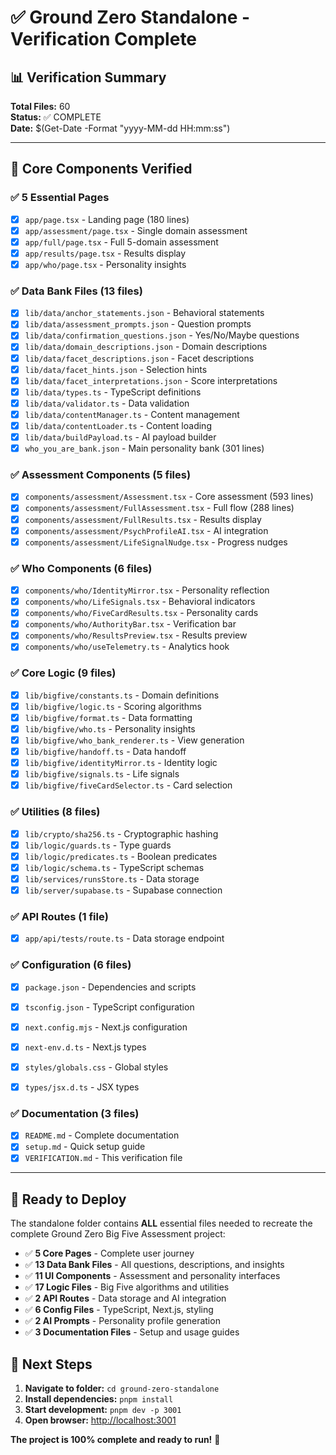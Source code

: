 # ✅ Ground Zero Standalone - Verification Complete

## 📊 Verification Summary

**Total Files:** 60  
**Status:** ✅ COMPLETE  
**Date:** $(Get-Date -Format "yyyy-MM-dd HH:mm:ss")

---

## 🎯 Core Components Verified

### ✅ 5 Essential Pages
- [x] `app/page.tsx` - Landing page (180 lines)
- [x] `app/assessment/page.tsx` - Single domain assessment
- [x] `app/full/page.tsx` - Full 5-domain assessment  
- [x] `app/results/page.tsx` - Results display
- [x] `app/who/page.tsx` - Personality insights

### ✅ Data Bank Files (13 files)
- [x] `lib/data/anchor_statements.json` - Behavioral statements
- [x] `lib/data/assessment_prompts.json` - Question prompts
- [x] `lib/data/confirmation_questions.json` - Yes/No/Maybe questions
- [x] `lib/data/domain_descriptions.json` - Domain descriptions
- [x] `lib/data/facet_descriptions.json` - Facet descriptions
- [x] `lib/data/facet_hints.json` - Selection hints
- [x] `lib/data/facet_interpretations.json` - Score interpretations
- [x] `lib/data/types.ts` - TypeScript definitions
- [x] `lib/data/validator.ts` - Data validation
- [x] `lib/data/contentManager.ts` - Content management
- [x] `lib/data/contentLoader.ts` - Content loading
- [x] `lib/data/buildPayload.ts` - AI payload builder
- [x] `who_you_are_bank.json` - Main personality bank (301 lines)

### ✅ Assessment Components (5 files)
- [x] `components/assessment/Assessment.tsx` - Core assessment (593 lines)
- [x] `components/assessment/FullAssessment.tsx` - Full flow (288 lines)
- [x] `components/assessment/FullResults.tsx` - Results display
- [x] `components/assessment/PsychProfileAI.tsx` - AI integration
- [x] `components/assessment/LifeSignalNudge.tsx` - Progress nudges

### ✅ Who Components (6 files)
- [x] `components/who/IdentityMirror.tsx` - Personality reflection
- [x] `components/who/LifeSignals.tsx` - Behavioral indicators
- [x] `components/who/FiveCardResults.tsx` - Personality cards
- [x] `components/who/AuthorityBar.tsx` - Verification bar
- [x] `components/who/ResultsPreview.tsx` - Results preview
- [x] `components/who/useTelemetry.ts` - Analytics hook

### ✅ Core Logic (9 files)
- [x] `lib/bigfive/constants.ts` - Domain definitions
- [x] `lib/bigfive/logic.ts` - Scoring algorithms
- [x] `lib/bigfive/format.ts` - Data formatting
- [x] `lib/bigfive/who.ts` - Personality insights
- [x] `lib/bigfive/who_bank_renderer.ts` - View generation
- [x] `lib/bigfive/handoff.ts` - Data handoff
- [x] `lib/bigfive/identityMirror.ts` - Identity logic
- [x] `lib/bigfive/signals.ts` - Life signals
- [x] `lib/bigfive/fiveCardSelector.ts` - Card selection

### ✅ Utilities (8 files)
- [x] `lib/crypto/sha256.ts` - Cryptographic hashing
- [x] `lib/logic/guards.ts` - Type guards
- [x] `lib/logic/predicates.ts` - Boolean predicates
- [x] `lib/logic/schema.ts` - TypeScript schemas
- [x] `lib/services/runsStore.ts` - Data storage
- [x] `lib/server/supabase.ts` - Supabase connection

### ✅ API Routes (1 file)
- [x] `app/api/tests/route.ts` - Data storage endpoint

### ✅ Configuration (6 files)
- [x] `package.json` - Dependencies and scripts
- [x] `tsconfig.json` - TypeScript configuration
- [x] `next.config.mjs` - Next.js configuration
- [x] `next-env.d.ts` - Next.js types
- [x] `styles/globals.css` - Global styles
- [x] `types/jsx.d.ts` - JSX types


### ✅ Documentation (3 files)
- [x] `README.md` - Complete documentation
- [x] `setup.md` - Quick setup guide
- [x] `VERIFICATION.md` - This verification file

---

## 🚀 Ready to Deploy

The standalone folder contains **ALL** essential files needed to recreate the complete Ground Zero Big Five Assessment project:

- ✅ **5 Core Pages** - Complete user journey
- ✅ **13 Data Bank Files** - All questions, descriptions, and insights
- ✅ **11 UI Components** - Assessment and personality interfaces
- ✅ **17 Logic Files** - Big Five algorithms and utilities
- ✅ **2 API Routes** - Data storage and AI integration
- ✅ **6 Config Files** - TypeScript, Next.js, styling
- ✅ **2 AI Prompts** - Personality profile generation
- ✅ **3 Documentation Files** - Setup and usage guides

## 🎯 Next Steps

1. **Navigate to folder:** `cd ground-zero-standalone`
2. **Install dependencies:** `pnpm install`
3. **Start development:** `pnpm dev -p 3001`
4. **Open browser:** [http://localhost:3001](http://localhost:3001)

**The project is 100% complete and ready to run!** 🎉
